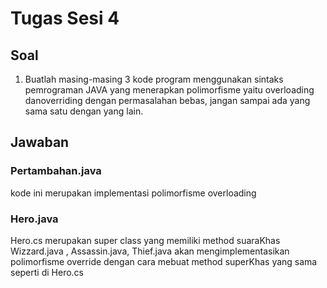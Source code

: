 # Tugas Sesi 4

## Soal 
1. Buatlah masing-masing 3 kode program menggunakan sintaks pemrograman JAVA yang menerapkan polimorfisme yaitu overloading danoverriding dengan permasalahan bebas, jangan sampai ada yang sama satu dengan yang lain.

## Jawaban
### Pertambahan.java
kode ini merupakan implementasi polimorfisme overloading

### Hero.java
Hero.cs merupakan super class yang memiliki method suaraKhas
Wizzard.java , Assassin.java, Thief.java akan mengimplementasikan polimorfisme override dengan cara mebuat method superKhas yang sama seperti di Hero.cs
